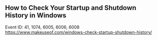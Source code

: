 
## How to Check Your Startup and Shutdown History in Windows
Event ID: 41, 1074, 6005, 6006, 6008
https://www.makeuseof.com/windows-check-startup-shutdown-history/